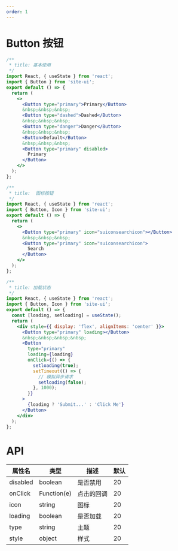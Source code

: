 ```yaml
---
order: 1
---
```


# Button 按钮

```jsx
/**
 * title: 基本使用
 */
import React, { useState } from 'react';
import { Button } from 'site-ui';
export default () => {
  return (
    <>
      <Button type="primary">Primary</Button>
      &nbsp;&nbsp;&nbsp;
      <Button type="dashed">Dashed</Button>
      &nbsp;&nbsp;&nbsp;
      <Button type="danger">Danger</Button>
      &nbsp;&nbsp;&nbsp;
      <Button>Default</Button>
      &nbsp;&nbsp;&nbsp;
      <Button type="primary" disabled>
        Primary
      </Button>
    </>
  );
};
```

```jsx
/**
 * title:  图标按钮
 */
import React, { useState } from 'react';
import { Button, Icon } from 'site-ui';
export default () => {
  return (
    <>
      <Button type="primary" icon="suiconsearchicon"></Button>
      &nbsp;&nbsp;&nbsp;
      <Button type="primary" icon="suiconsearchicon">
        Search
      </Button>
    </>
  );
};
```

```jsx
/**
 * title: 加载状态
 */
import React, { useState } from 'react';
import { Button, Icon } from 'site-ui';
export default () => {
  const [loading, setloading] = useState();
  return (
    <div style={{ display: 'flex', alignItems: 'center' }}>
      <Button type="primary" loading></Button>
      &nbsp;&nbsp;&nbsp;&nbsp;
      <Button
        type="primary"
        loading={loading}
        onClick={() => {
          setloading(true);
          setTimeout(() => {
            // 模拟异步请求
            setloading(false);
          }, 1000);
        }}
      >
        {loading ? 'Submit...' : 'Click Me'}
      </Button>
    </div>
  );
};
```

# API

| **属性名** | **类型**    | **描述**   | **默认** |
| ---------- | ----------- | ---------- | -------- |
| disabled   | boolean     | 是否禁用   | 20       |
| onClick    | Function(e) | 点击的回调 | 20       |
| icon       | string      | 图标       | 20       |
| loading    | boolean     | 是否加载   | 20       |
| type       | string      | 主题       | 20       |
| style      | object      | 样式       | 20       |
